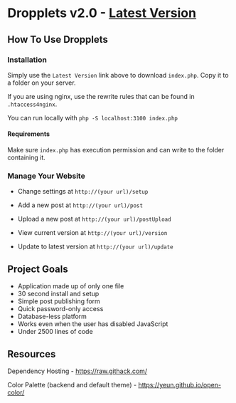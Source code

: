 Dropplets v2.0 - [Latest Version](https://github.com/johnroper100/dropplets/raw/master/index.php)
======================================

## How To Use Dropplets

### Installation

Simply use the `Latest Version` link above to download `index.php`. Copy it to a folder on your server.

If you are using nginx, use the rewrite rules that can be found in `.htaccess4nginx`.

You can run locally with `php -S localhost:3100 index.php`

#### Requirements

Make sure `index.php` has execution permission and can write to the folder containing it.

### Manage Your Website

- Change settings at `http://(your url)/setup`

- Add a new post at `http://(your url)/post`

- Upload a new post at `http://(your url)/postUpload`

- View current version at `http://(your url)/version`

- Update to latest version at `http://(your url)/update`

## Project Goals

- Application made up of only one file
- 30 second install and setup
- Simple post publishing form
- Quick password-only access
- Database-less platform
- Works even when the user has disabled JavaScript
- Under 2500 lines of code

## Resources

Dependency Hosting - https://raw.githack.com/

Color Palette (backend and default theme) - https://yeun.github.io/open-color/
